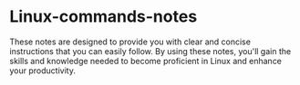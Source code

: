 # Linux-commands-notes
<p>These notes are designed to provide you with clear and concise instructions that you can easily follow. By using these notes, you'll gain the skills and knowledge needed to become proficient in Linux and enhance your productivity.</p>
